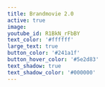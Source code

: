 ```yaml
---
title: Brandmovie 2.0
active: true
image:
youtube_id: R1BkN_rFbBY
text_color: '#ffffff'
large_text: true
button_color: '#241a1f'
button_hover_color: '#5e2d83'
text_shadow: true
text_shadow_color: '#000000'
---
```


